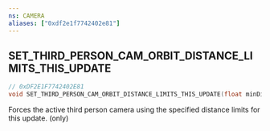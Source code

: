 ```yaml
---
ns: CAMERA
aliases: ["0xdf2e1f7742402e81"]
---
```

## SET_THIRD_PERSON_CAM_ORBIT_DISTANCE_LIMITS_THIS_UPDATE

```c
// 0xDF2E1F7742402E81
void SET_THIRD_PERSON_CAM_ORBIT_DISTANCE_LIMITS_THIS_UPDATE(float minDistance, float maxDistance);
```

Forces the active third person camera using the specified distance limits for this update. (only)

